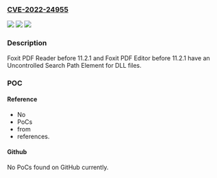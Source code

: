 ### [CVE-2022-24955](https://cve.mitre.org/cgi-bin/cvename.cgi?name=CVE-2022-24955)
![](https://img.shields.io/static/v1?label=Product&message=n%2Fa&color=blue)
![](https://img.shields.io/static/v1?label=Version&message=n%2Fa&color=blue)
![](https://img.shields.io/static/v1?label=Vulnerability&message=n%2Fa&color=brighgreen)

### Description

Foxit PDF Reader before 11.2.1 and Foxit PDF Editor before 11.2.1 have an Uncontrolled Search Path Element for DLL files.

### POC

#### Reference
- No
- PoCs
- from
- references.

#### Github
No PoCs found on GitHub currently.

